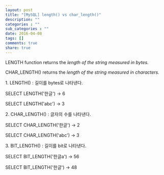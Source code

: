 ```yaml
---
layout: post
title: "[MySQL] length() vs char_length()"
description: ""
categories : ""
sub_categories : ""
date: 2016-04-08
tags: []
comments: true
share: true
---
```


LENGTH function returns the _length of the string measured in bytes._

CHAR_LENGTH() returns the _length of the string measured in characters._

  

1\. LENGTH() : 길이를 bytes로 나타낸다.

SELECT LENGTH('한글') -> 6

SELECT LENGTH('abc') -> 3

  

2\. CHAR_LENGTH() : 글자의 수를 나타낸다.

SELECT CHAR_LENGTH('한글') -> 2

SELECT CHAR_LENGTH('abc') -> 3

  

3\. BIT_LENGTH() : 길이를 bit로 나타낸다.

SELECT BIT_LENGTH('한글a') -> 56

SELECT BIT_LENGTH('한글') -> 48

  

